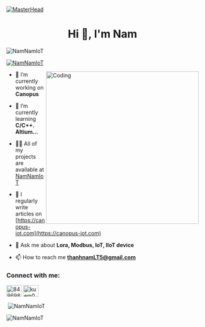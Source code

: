 [![MasterHead](http://www.pramukhdigital.com/wp-content/uploads/2018/07/New-PNC-Animated-Banners.gif)](https://github.com/NamNamIoT)
<h1 align="center">Hi 👋, I'm Nam</h1>

<p align="left"> <img src="https://komarev.com/ghpvc/?username=NamNamIoT&label=Profile%20views&color=0e75b6&style=flat" alt="NamNamIoT" /> </p>
<p align="left"> <a href="https://github.com/ryo-ma/github-profile-trophy"><img src="https://github-profile-trophy.vercel.app/?username=NamNamIoT" alt="NamNamIoT" /></a> </p>
<img align="right" alt="Coding" width="400" src="https://camo.githubusercontent.com/5ddf73ad3a205111cf8c686f687fc216c2946a75005718c8da5b837ad9de78c9/68747470733a2f2f7468756d62732e6766796361742e636f6d2f4576696c4e657874446576696c666973682d736d616c6c2e676966" />

- 🔭 I’m currently working on **Canopus**

- 🌱 I’m currently learning **C/C++. Altium...**

- 👨‍💻 All of my projects are available at [NamNamIoT](https://github.com/NamNamIoT?tab=repositories)

- 📝 I regularly write articles on [https://canopus-iot.com](https://canopus-iot.com)

- 💬 Ask me about **Lora, Modbus, IoT, IIoT device**

- 📫 How to reach me **thanhnamLT5@gmail.com**


<h3 align="left">Connect with me:</h3>
<p align="left">
<a href="https://wa.me/84969809444" target="blank"><img align="center" src="https://raw.githubusercontent.com/rahuldkjain/github-profile-readme-generator/master/src/images/icons/Social/whatsapp.svg" alt="84969809444" height="30" width="40" /></a>
<a href="https://fb.com/kuem0912" target="blank"><img align="center" src="https://raw.githubusercontent.com/rahuldkjain/github-profile-readme-generator/master/src/images/icons/Social/facebook.svg" alt="kuem0912" height="30" width="40" /></a>
</p>


<p>&nbsp;<img align="center" src="https://github-readme-stats.vercel.app/api?username=NamNamIoT&show_icons=true&locale=en" alt="NamNamIoT" /></p>

<p><img align="center" src="https://github-readme-streak-stats.herokuapp.com/?user=NamNamIoT&" alt="NamNamIoT" /></p>
